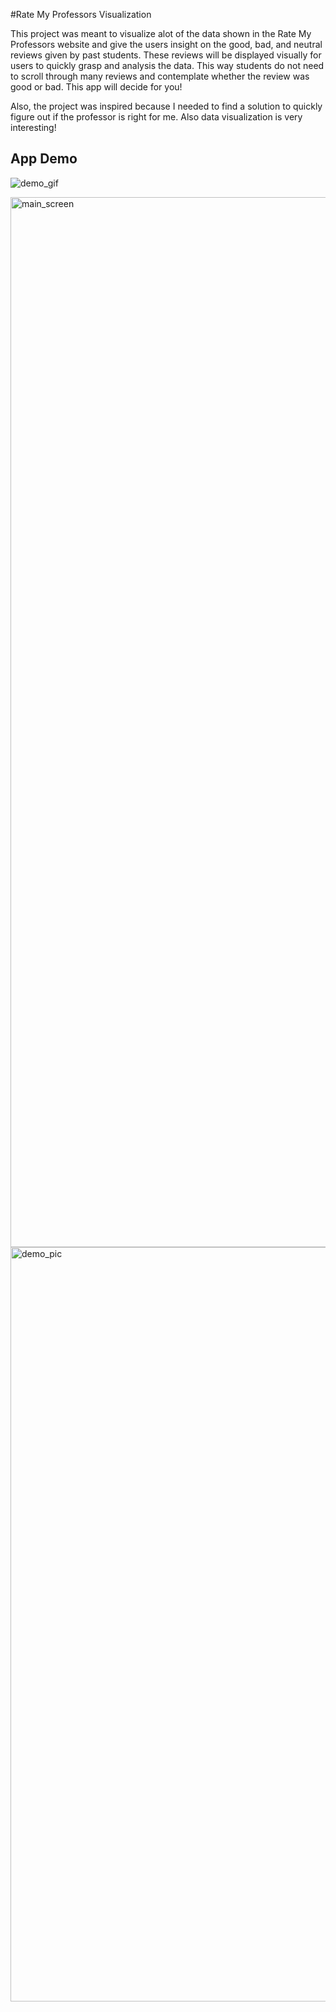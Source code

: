 #Rate My Professors Visualization

This project was meant to visualize alot of the data shown in the Rate My Professors website and give the users insight on the good, bad, and neutral reviews given by past students. These reviews will be displayed visually for users to quickly grasp and analysis the data. This way students do not need to scroll through many reviews and contemplate whether the review was good or bad. This app will decide for you! 

Also, the project was inspired because I needed to find a solution to quickly figure out if the professor is right for me. Also data visualization is very interesting!

## App Demo


![demo_gif](https://user-images.githubusercontent.com/58843979/108050990-3024e500-6fff-11eb-9d0e-df0ed23bea3d.gif)

<img width="1680" alt="main_screen" src="https://user-images.githubusercontent.com/58843979/108051209-78dc9e00-6fff-11eb-9aa6-e0e27caeda03.png">

<img width="1207" alt="demo_pic" src="https://user-images.githubusercontent.com/58843979/108051292-927de580-6fff-11eb-89b0-82364ebb130f.png">

